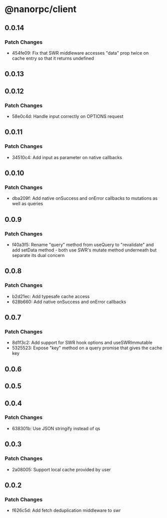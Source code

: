 # @nanorpc/client

## 0.0.14

### Patch Changes

- 454fe09: Fix that SWR middleware accesses "data" prop twice on cache entry so that it returns undefined

## 0.0.13

## 0.0.12

### Patch Changes

- 58e0c4d: Handle input correctly on OPTIONS request

## 0.0.11

### Patch Changes

- 34510c4: Add input as parameter on native callbacks

## 0.0.10

### Patch Changes

- dba209f: Add native onSuccess and onError callbacks to mutations as well as queries

## 0.0.9

### Patch Changes

- f40a3f5: Rename "query" method from useQuery to "revalidate" and add setData method - both use SWR's mutate method underneath but separate its dual concern

## 0.0.8

### Patch Changes

- b2d21ec: Add typesafe cache access
- 628b660: Add native onSuccess and onError callbacks

## 0.0.7

### Patch Changes

- 8d1f3c2: Add support for SWR hook options and useSWRImmutable
- 5325523: Expose "key" method on a query promise that gives the cache key

## 0.0.6

## 0.0.5

## 0.0.4

### Patch Changes

- 638301b: Use JSON stringify instead of qs

## 0.0.3

### Patch Changes

- 2a08005: Support local cache provided by user

## 0.0.2

### Patch Changes

- f626c5d: Add fetch deduplication middleware to swr
